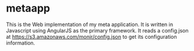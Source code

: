# metaapp

This is the Web implementation of my meta application. It is written in Javascript using AngularJS as the primary framework. It reads a config.json at https://s3.amazonaws.com/monir/config.json to get its configuration information.

